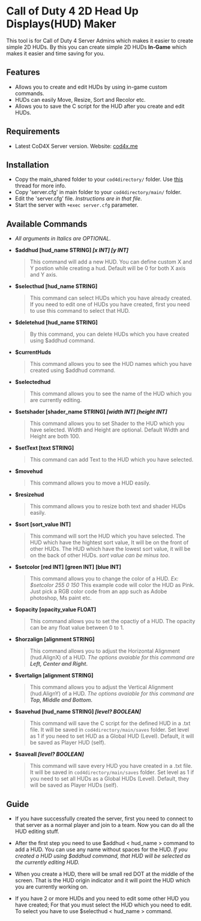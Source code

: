 # Call of Duty 4 2D Head Up Displays(HUD) Maker

This tool is for Call of Duty 4 Server Admins which makes it easier to create simple 2D HUDs. By this you can create simple 2D HUDs **In-Game** which makes it easier and time saving for you.

## Features 

* Allows you to create and edit HUDs by using in-game custom commands.
* HUDs can easily Move, Resize, Sort and Recolor etc.
* Allows you to save the C script for the HUD after you create and edit HUDs. 

## Requirements

* Latest CoD4X Server version. Website:  [cod4x.me](https://cod4x.me)

## Installation

* Copy the main_shared folder to your `cod4directory/` folder. Use [this](https://cod4x.me/index.php?/forums/topic/8-how-to-install-server-side-scripts/) thread for more info.
* Copy 'server.cfg' in main folder to your `cod4directory/main/` folder.
* Edit the 'server.cfg' file. *Instructions are in that file*.
* Start the server with `+exec server.cfg` parameter.

## Available Commands

* *All arguments in Italics are OPTIONAL.*

* **$addhud [hud_name STRING] *[x INT]* *[y INT]***
  > This command will add a new HUD. You can define custom X and Y postion while creating a hud. Default will be 0 for both X axis and Y axis.

* **$selecthud [hud_name STRING]**
	>This command can select HUDs which you have already created. If you need to edit one of HUDs you have created, first you need to use this command to select that HUD. 

* **$deletehud [hud_name STRING]**
	>By this command, you can delete HUDs which you have created using $addhud command.

* **$currentHuds**
	>This command allows you to see the HUD names which you have created using $addhud command.
	
* **$selectedhud**
	>This command allows you to see the name of the HUD which you are currently editing.

* **$setshader [shader_name STRING] *[width INT]* *[height INT]***
	>This command allows you to set Shader to the HUD which you have selected. Width and Height are optional. Default Width and Height are both 100.

* **$setText [text STRING]**
	>This command can add Text to the HUD which you have selected.
	
* **$movehud**
	>This command allows you to move a HUD easily.
* **$resizehud**
	>This command allows you to resize both text and shader HUDs easily.

* **$sort [sort_value INT]**
	>This command will sort the HUD which you have selected. The HUD which have the hightest sort value, It will be on the front of other HUDs. The HUD which have the lowest sort value, it will be on the back of other HUDs. *sort value can be minus too*. 
	
* **$setcolor [red INT]** **[green INT]** **[blue INT]**
	>This command allows you to change the color of a HUD. *Ex: $setcolor 255 0 150* This example code will color the HUD as Pink. Just pick a RGB color code from an app such as Adobe photoshop, Ms paint etc.

* **$opacity [opacity_value FLOAT]**
	>This command allows you to set the opactiy of a HUD. The opacity can be any float value between 0 to 1.
	
* **$horzalign [alignment STRING]**
	>This command allows you to adjust the Horizontal Alignment (hud.AlignX) of a HUD. *The options avaiable for this command are **Left, Center and Right.***
	
* **$vertalign [alignment STRING]**
	>This command allows you to adjust the Vertical Alignment (hud.AlignY) of a HUD. *The options avaiable for this command are **Top, Middle and Bottom.***
	
* **$savehud [hud_name STRING] *[level? BOOLEAN]***
	>This command will save the C script for the defined HUD in a .txt file. It will be saved in `cod4directory/main/saves` folder. Set level as 1 if you need to set HUD as a Global HUD (Level). Default, it will be saved as Player HUD (self).
	
* **$saveall *[level? BOOLEAN]***
	>This command will save every HUD you have created in a .txt file. It will be saved in `cod4directory/main/saves` folder. Set level as 1 if you need to set all HUDs as a Global HUDs (Level). Default, they will be saved as Player HUDs (self).
	
## Guide

* If you have successfully created the server, first you need to connect to that server as a normal player and join to a team. Now you can do all the HUD editing stuff. 

* After the first step you need to use $addhud < hud_name > command to add a HUD. You can use any name without spaces for the HUD. *If you created a HUD using $addhud command, that HUD will be selected as the currently editing HUD.*

* When you create a HUD, there will be small red DOT at the middle of the screen. That is the HUD origin indicator and it will point the HUD which you are currently working on.

* If you have 2 or more HUDs and you need to edit some other HUD you have created; For that you must select the HUD which you need to edit. To select you have to use $selecthud < hud_name > command. 
